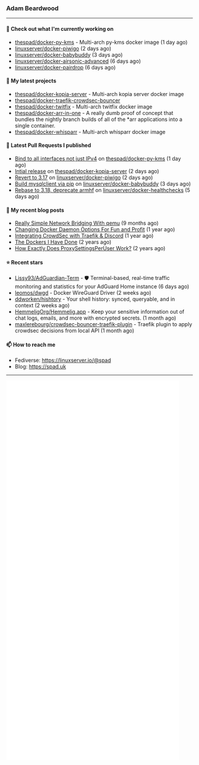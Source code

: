 ### Adam Beardwood
---
#### 👷 Check out what I'm currently working on

- [thespad/docker-py-kms](https://github.com/thespad/docker-py-kms) - Multi-arch py-kms docker image (1 day ago)
- [linuxserver/docker-piwigo](https://github.com/linuxserver/docker-piwigo) (2 days ago)
- [linuxserver/docker-babybuddy](https://github.com/linuxserver/docker-babybuddy) (3 days ago)
- [linuxserver/docker-airsonic-advanced](https://github.com/linuxserver/docker-airsonic-advanced) (6 days ago)
- [linuxserver/docker-pairdrop](https://github.com/linuxserver/docker-pairdrop) (6 days ago)

#### 🌱 My latest projects

- [thespad/docker-kopia-server](https://github.com/thespad/docker-kopia-server) - Multi-arch kopia server docker image 
- [thespad/docker-traefik-crowdsec-bouncer](https://github.com/thespad/docker-traefik-crowdsec-bouncer)
- [thespad/docker-twitfix](https://github.com/thespad/docker-twitfix) - Multi-arch twitfix docker image
- [thespad/docker-arr-in-one](https://github.com/thespad/docker-arr-in-one) - A really dumb proof of concept that bundles the nightly branch builds of all of the *arr applications into a single container.
- [thespad/docker-whisparr](https://github.com/thespad/docker-whisparr) - Multi-arch whisparr docker image

#### 🔨 Latest Pull Requests I published

- [Bind to all interfaces not just IPv4](https://github.com/thespad/docker-py-kms/pull/30) on [thespad/docker-py-kms](https://github.com/thespad/docker-py-kms) (1 day ago)
- [Intial release](https://github.com/thespad/docker-kopia-server/pull/1) on [thespad/docker-kopia-server](https://github.com/thespad/docker-kopia-server) (2 days ago)
- [Revert to 3.17](https://github.com/linuxserver/docker-piwigo/pull/64) on [linuxserver/docker-piwigo](https://github.com/linuxserver/docker-piwigo) (2 days ago)
- [Build mysqlclient via pip](https://github.com/linuxserver/docker-babybuddy/pull/30) on [linuxserver/docker-babybuddy](https://github.com/linuxserver/docker-babybuddy) (3 days ago)
- [Rebase to 3.18, deprecate armhf](https://github.com/linuxserver/docker-healthchecks/pull/107) on [linuxserver/docker-healthchecks](https://github.com/linuxserver/docker-healthchecks) (5 days ago)

#### 📜 My recent blog posts

- [Really Simple Network Bridging With qemu](https://spad.uk/really-simple-network-bridging-with-qemu/) (9 months ago)
- [Changing Docker Daemon Options For Fun and Profit](https://spad.uk/changing-docker-daemon-options-for-fun-and-profit/) (1 year ago)
- [Integrating CrowdSec with Traefik &amp; Discord](https://spad.uk/integrating-crowdsec-with-traefik-discord/) (1 year ago)
- [The Dockers I Have Done](https://spad.uk/the-dockers-ive-done/) (2 years ago)
- [How Exactly Does ProxySettingsPerUser Work?](https://spad.uk/how-does-proxysettingsperuser-work/) (2 years ago)

#### ⭐ Recent stars

- [Lissy93/AdGuardian-Term](https://github.com/Lissy93/AdGuardian-Term) - 🛡️ Terminal-based, real-time traffic monitoring and statistics for your AdGuard Home instance (6 days ago)
- [leomos/dwgd](https://github.com/leomos/dwgd) - Docker WireGuard Driver (2 weeks ago)
- [ddworken/hishtory](https://github.com/ddworken/hishtory) - Your shell history: synced, queryable, and in context (2 weeks ago)
- [HemmeligOrg/Hemmelig.app](https://github.com/HemmeligOrg/Hemmelig.app) - Keep your sensitive information out of chat logs, emails, and more with encrypted secrets. (1 month ago)
- [maxlerebourg/crowdsec-bouncer-traefik-plugin](https://github.com/maxlerebourg/crowdsec-bouncer-traefik-plugin) - Traefik plugin to apply crowdsec decisions from local API (1 month ago)

#### 📫 How to reach me
- Fediverse: https://linuxserver.io/@spad
- Blog: https://spad.uk
---
<img src="https://raw.githubusercontent.com/thespad/thespad/main/github-metrics.svg">
